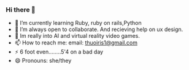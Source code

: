 ### Hi there 👋


- 🌱 I’m currently learning Ruby, ruby on rails,Python
- 🤔 I’m always open to collaborate. And recieving help on ux design.
- 🧿 Im really into AI and virtual reality video games.
- 📫 How to reach me: email: thuoiris1@gmail.com
- ⚡ 6 foot even........5'4 on a bad day
- 😄 Pronouns: she/they

